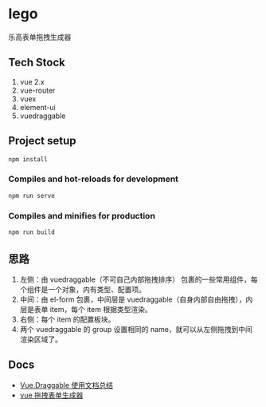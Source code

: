 # lego

乐高表单拖拽生成器

## Tech Stock

1. vue 2.x
2. vue-router
3. vuex
4. element-ui
5. vuedraggable

## Project setup

```
npm install
```

### Compiles and hot-reloads for development

```
npm run serve
```

### Compiles and minifies for production

```
npm run build
```

## 思路

1. 左侧：由 vuedraggable（不可自己内部拖拽排序） 包裹的一些常用组件，每个组件是一个对象，内有类型、配置项。
2. 中间：由 el-form 包裹，中间层是 vuedraggable（自身内部自由拖拽），内层是表单 item，每个 item 根据类型渲染。
3. 右侧：每个 item 的配置板块。
4. 两个 vuedraggable 的 group 设置相同的 name，就可以从左侧拖拽到中间渲染区域了。

## Docs

- [Vue.Draggable 使用文档总结](https://juejin.cn/post/6844904150350692366)
- [vue 拖拽表单生成器](https://juejin.cn/post/7065863860669906952)
